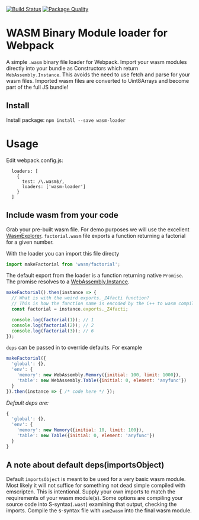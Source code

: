 [![Build Status](https://travis-ci.org/ballercat/wasm-loader.svg?branch=master)](https://travis-ci.org/ballercat/wasm-loader)
[![Package Quality](http://npm.packagequality.com/shield/wasm-loader.svg)](http://packagequality.com/#?package=wasm-loader)

# WASM Binary Module loader for Webpack

A simple `.wasm` binary file loader for Webpack. Import your wasm modules directly into your bundle as Constructors which return `WebAssembly.Instance`. This avoids the need to use fetch and parse for your wasm files. Imported wasm files
are converted to Uint8Arrays and become part of the full JS bundle!

## Install

Install package:
`npm install --save wasm-loader`

# Usage

Edit webpack.config.js:
```
  loaders: [
    {
      test: /\.wasm$/,
      loaders: ['wasm-loader']
    }
  ]
```

## Include wasm from your code

Grab your pre-built wasm file. For demo purposes we will use the excellent [WasmExplorer](https://mbebenita.github.io/WasmExplorer/).
`factorial.wasm` file exports a function returning a factorial for a given number.

With the loader you can import this file directy
```javascript
import makeFactorial from 'wasm/factorial';
```

The default export from the loader is a function returning native `Promise`.  The promise resolves to a  [WebAssembly.Instance](https://developer.mozilla.org/en-US/docs/Web/JavaScript/Reference/Global_Objects/WebAssembly/Instance).

```javascript
makeFactorial().then(instance => {
  // What is with the weird exports._Z4facti function?
  // This is how the function name is encoded by the C++ to wasm compiler
  const factorial = instance.exports._Z4facti;

  console.log(factorial(1)); // 1
  console.log(factorial(2)); // 2
  console.log(factorial(3)); // 6
});
```

`deps` can be passed in to
override defaults. For example

```javascript
makeFactorial({
  'global': {},
  'env': {
    'memory': new WebAssembly.Memory({initial: 100, limit: 1000}),
    'table': new WebAssembly.Table({initial: 0, element: 'anyfunc'})
  }
}).then(instance => { /* code here */ });
```

*Default deps are:*
```javascript
{
  'global': {},
  'env': {
    'memory': new Memory({initial: 10, limit: 100}),
    'table': new Table({initial: 0, element: 'anyfunc'})
  }
}
```

## A note about default deps(importsObject)

Default `importsObject` is meant to be used for a very basic wasm module. Most likely it will not suffice for something not dead simple compiled with emscripten. This is intentional. Supply your own
imports to match the requirements of your wasm module(s). Some options are compiling your source code into S-syntax(`.wast`) examining that output, checking the imports. Compile the s-syntax file with
`asm2wasm` into the final wasm module.

